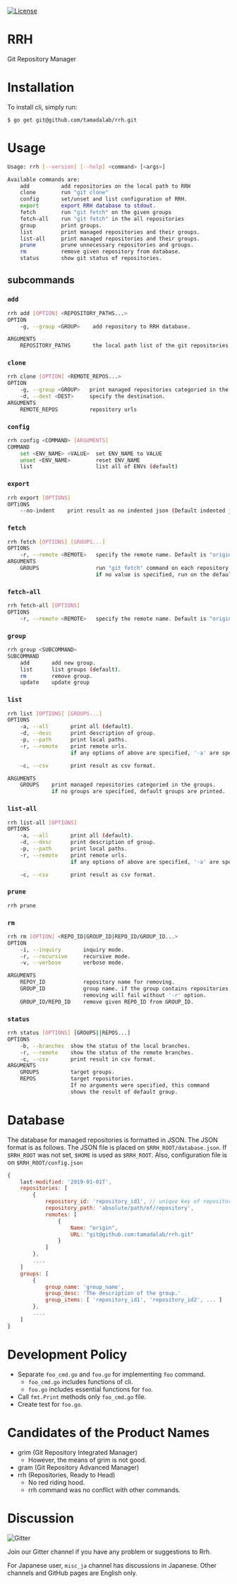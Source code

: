 [![License](https://img.shields.io/badge/License-Apache_2.0-blue.svg)](https://opensource.org/licenses/Apache-2.0)

# RRH

Git Repository Manager

# Installation

To install cli, simply run:

```
$ go get git@github.com/tamadalab/rrh.git
```

# Usage

```sh
Usage: rrh [--version] [--help] <command> [<args>]

Available commands are:
    add          add repositories on the local path to RRH
    clone        run "git clone"
    config       set/unset and list configuration of RRH.
    export       export RRH database to stdout.
    fetch        run "git fetch" on the given groups
    fetch-all    run "git fetch" in the all repositories
    group        print groups.
    list         print managed repositories and their groups.
    list-all     print managed repositories and their groups.
    prune        prune unnecessary repositories and groups.
    rm           remove given repository from database.
    status       show git status of repositories.
```

## subcommands

### `add`

```sh
rrh add [OPTION] <REPOSITORY_PATHS...>
OPTION
    -g, --group <GROUP>    add repository to RRH database.

ARGUMENTS
    REPOSITORY_PATHS       the local path list of the git repositories
```

### `clone`

```sh
rrh clone [OPTION] <REMOTE_REPOS...>
OPTION
    -g, --group <GROUP>   print managed repositories categoried in the group.
    -d, --dest <DEST>     specify the destination.
ARGUMENTS
    REMOTE_REPOS          repository urls
```

### `config`

```sh
rrh config <COMMAND> [ARGUMENTS]
COMMAND
    set <ENV_NAME> <VALUE>  set ENV_NAME to VALUE
    unset <ENV_NAME>        reset ENV_NAME
    list                    list all of ENVs (default)
```

### `export`

```sh
rrh export [OPTIONS]
OPTiONS
    --no-indent    print result as no indented json (Default indented json)
```

### `fetch`

```sh
rrh fetch [OPTIONS] [GROUPS...]
OPTIONS
    -r, --remote <REMOTE>   specify the remote name. Default is "origin."
ARGUMENTS
    GROUPS                  run "git fetch" command on each repository on the group.
                            if no value is specified, run on the default group.
```

### `fetch-all`

```sh
rrh fetch-all [OPTIONS]
OPTIONS
    -r, --remote <REMOTE>   specify the remote name. Default is "origin."
```

### `group`

```sh
rrh group <SUBCOMMAND>
SUBCOMMAND
    add       add new group.
    list      list groups (default).
    rm        remove group.
    update    update group
```

### `list`

```sh
rrh list [OPTIONS] [GROUPS...]
OPTIONS
    -a, --all       print all (default).
    -d, --desc      print description of group.
    -p, --path      print local paths.
    -r, --remote    print remote urls.
                    if any options of above are specified, '-a' are specified.

    -c, --csv       print result as csv format.

ARGUMENTS
    GROUPS    print managed repositories categoried in the groups.
              if no groups are specified, default groups are printed.
```

### `list-all`

```sh
rrh list-all [OPTIONS]
OPTIONS
    -a, --all       print all (default).
    -d, --desc      print description of group.
    -p, --path      print local paths.
    -r, --remote    print remote urls.
                    if any options of above are specified, '-a' are specified.

    -c, --csv       print result as csv format.
```

### `prune`

```sh
rrh prune
```

### `rm`

```sh
rrh rm [OPTION] <REPO_ID|GROUP_ID|REPO_ID/GROUP_ID...>
OPTION
    -i, --inquiry       inquiry mode.
    -r, --recursive     recursive mode.
    -v, --verbose       verbose mode.

ARGUMENTS
    REPOY_ID            repository name for removing.
    GROUP_ID            group name. if the group contains repositories,
                        removing will fail without '-r' option.
    GROUP_ID/REPO_ID    remove given REPO_ID from GROUP_ID.
```

### `status`

```sh
rrh status [OPTIONS] [GROUPS||REPOS...]
OPTIONS
    -b, --branches  show the status of the local branches.
	-r, --remote    show the status of the remote branches.
    -c, --csv       print result in csv format.
ARGUMENTS
    GROUPS          target groups.
    REPOS           target repositories.
                    If no arguments were specified, this command
                    shows the result of default group.
```

# Database

The database for managed repositories is formatted in JSON.
The JSON format is as follows.
The JSON file is placed on `$RRH_ROOT/database.json`.
If `$RRH_ROOT` was not set, `$HOME` is used as `$RRH_ROOT`.
Also, configuration file is on `$RRH_ROOT/config.json`

```js
{
    last-modified: '2019-01-01T',
    repositories: [
        {
            repository_id: 'repository_id1', // unique key of repository.
            repository_path: 'absolute/path/of/repository',
            remotes: [
                {
                    Name: "origin",
                    URL: "git@github.com:tamadalab/rrh.git"
                }
            ]
        },
        ....
    ]
    groups: [
        {
            group_name: 'group_name',
            group_desc: 'The description of the group.'
            group_items: [ 'repository_id1', 'repository_id2', ... ]
        },
        ....
    ]
}
```

# Development Policy

* Separate `foo_cmd.go` and `foo.go` for implementing `foo` command.
    * `foo_cmd.go` includes functions of cli.
    * `foo.go` includes essential functions for `foo`.
* Call `fmt.Print` methods only `foo_cmd.go` file.
* Create test for `foo.go`.

# Candidates of the Product Names

* grim (Git Repository Integrated Manager)
    * However, the means of grim is not good.
* gram (Git Repository Advanced Manager)
* rrh (Repositories, Ready to Head)
    * No red riding hood.
    * rrh command was no conflict with other commands.

# Discussion

![Gitter](https://img.shields.io/badge/Gitter-Join_Chat-red.svg)

Join our Gitter channel if you have any problem or suggestions to Rrh.

For Japanese user, `misc_ja` channel has discussions in Japanese.
Other channels and GitHub pages are English only.
